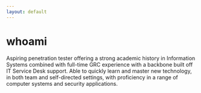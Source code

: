 ```yaml
---
layout: default
---
```


# whoami

Aspiring penetration tester offering a strong academic history in Information Systems combined with full-time GRC experience with a backbone built off IT Service Desk support. Able to quickly learn and master new technology, in both team and self-directed settings, with proficiency in a range of computer systems and security applications.
